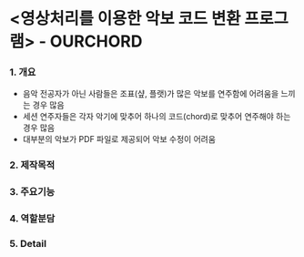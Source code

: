 # <영상처리를 이용한 악보 코드 변환 프로그램> - OURCHORD

### 1. 개요
* 음악 전공자가 아닌 사람들은 조표(샾, 플랫)가 많은 악보를 연주함에 어려움을 느끼는 경우 많음
* 세션 연주자들은 각자 악기에 맞추어 하나의 코드(chord)로 맞추어 연주해야 하는 경우 많음
* 대부분의 악보가 PDF 파일로 제공되어 악보 수정이 어려움
### 2. 제작목적
### 3. 주요기능
### 4. 역할분담
### 5. Detail
